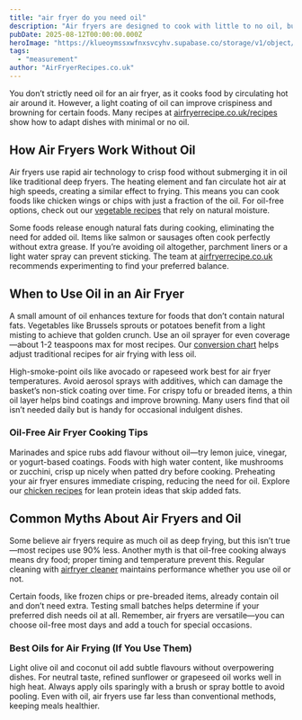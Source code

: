 ```yaml
---
title: "air fryer do you need oil"
description: "Air fryers are designed to cook with little to no oil, but a light spray can enhance crispiness. Many recipes work perfectly oil-free, especially for vegetables and lean proteins. Find out how to balance health and texture with our expert tips."
pubDate: 2025-08-12T00:00:00.000Z
heroImage: "https://klueoymssxwfnxsvcyhv.supabase.co/storage/v1/object/public/md/air-fryer-do-you-need-oil-4a6a421c.png"
tags:
  - "measurement"
author: "AirFryerRecipes.co.uk"
---
```


<p id="">You don’t strictly need oil for an air fryer, as it cooks food by circulating hot air around it. However, a light coating of oil can improve crispiness and browning for certain foods. Many recipes at <a href="https://www.airfryerrecipe.co.uk/recipes" id="">airfryerrecipe.co.uk/recipes</a> show how to adapt dishes with minimal or no oil.</p><h2 id="">How Air Fryers Work Without Oil</h2><p id="">Air fryers use rapid air technology to crisp food without submerging it in oil like traditional deep fryers. The heating element and fan circulate hot air at high speeds, creating a similar effect to frying. This means you can cook foods like chicken wings or chips with just a fraction of the oil. For oil-free options, check out our <a href="https://www.airfryerrecipe.co.uk/recipe-category/vegetables" id="">vegetable recipes</a> that rely on natural moisture.</p><p id="">Some foods release enough natural fats during cooking, eliminating the need for added oil. Items like salmon or sausages often cook perfectly without extra grease. If you’re avoiding oil altogether, parchment liners or a light water spray can prevent sticking. The team at <a href="https://www.airfryerrecipe.co.uk/" id="">airfryerrecipe.co.uk</a> recommends experimenting to find your preferred balance.</p><h2 id="">When to Use Oil in an Air Fryer</h2><p id="">A small amount of oil enhances texture for foods that don’t contain natural fats. Vegetables like Brussels sprouts or potatoes benefit from a light misting to achieve that golden crunch. Use an oil sprayer for even coverage—about 1-2 teaspoons max for most recipes. Our <a href="https://www.airfryerrecipe.co.uk/air-fryer-conversion-chart" id="">conversion chart</a> helps adjust traditional recipes for air frying with less oil.</p><p id="">High-smoke-point oils like avocado or rapeseed work best for air fryer temperatures. Avoid aerosol sprays with additives, which can damage the basket’s non-stick coating over time. For crispy tofu or breaded items, a thin oil layer helps bind coatings and improve browning. Many users find that oil isn’t needed daily but is handy for occasional indulgent dishes.</p><h3 id="">Oil-Free Air Fryer Cooking Tips</h3><p id="">Marinades and spice rubs add flavour without oil—try lemon juice, vinegar, or yogurt-based coatings. Foods with high water content, like mushrooms or zucchini, crisp up nicely when patted dry before cooking. Preheating your air fryer ensures immediate crisping, reducing the need for oil. Explore our <a href="https://www.airfryerrecipe.co.uk/recipe-category/chicken" id="">chicken recipes</a> for lean protein ideas that skip added fats.</p><h2 id="">Common Myths About Air Fryers and Oil</h2><p id="">Some believe air fryers require as much oil as deep frying, but this isn’t true—most recipes use 90% less. Another myth is that oil-free cooking always means dry food; proper timing and temperature prevent this. Regular cleaning with <a href="https://www.airfryerrecipe.co.uk/air-fryer-cleaner" id="">airfryer cleaner</a> maintains performance whether you use oil or not.</p><p id="">Certain foods, like frozen chips or pre-breaded items, already contain oil and don’t need extra. Testing small batches helps determine if your preferred dish needs oil at all. Remember, air fryers are versatile—you can choose oil-free most days and add a touch for special occasions.</p><h3 id="">Best Oils for Air Frying (If You Use Them)</h3><p id="">Light olive oil and coconut oil add subtle flavours without overpowering dishes. For neutral taste, refined sunflower or grapeseed oil works well in high heat. Always apply oils sparingly with a brush or spray bottle to avoid pooling. Even with oil, air fryers use far less than conventional methods, keeping meals healthier.</p>
